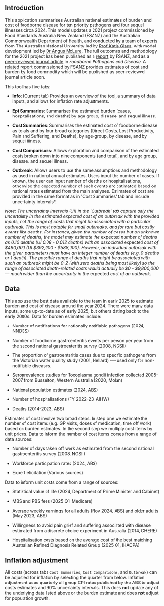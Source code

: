 
## Introduction

This application summarises Australian national estimates of burden and cost of foodborne disease for ten priority pathogens and four sequel illnesses circa 2024. This model updates a 2021 project commissioned by Food Standards Australia New Zealand (FSANZ) and the Australian Commonwealth Department of Health, and conducted by a team of experts from The Australian National University led by [Prof Katie Glass](https://researchers.anu.edu.au/researchers/glass-ka), with model development led by [Dr Angus McLure](https://researchers.anu.edu.au/researchers/mclure-at). The full outcomes and methodology for the 2021 project has been published as a [report](https://www.foodstandards.gov.au/publications/Documents/ANU%20Foodborne%20Disease%20Final%20Report.pdf) by FSANZ, and as a [peer-reviewed journal article](https://doi.org/10.1089/fpd.2023.0015) in *Foodborne Pathogens and Disease*. A [related report](https://www.foodstandards.gov.au/publications/annual-cost-foodborne-illness-australia-food-commodities-and-pathogens) commissioned by FSANZ provides estimates of cost and burden by food commodity which will be published as peer-reviewed journal article soon.

This tool has five tabs:

-   **Info**: (Current tab) Provides an overview of the tool, a summary of data inputs, and allows for inflation rate adjustments.

-   **Epi Summaries**: Summarises the estimated burden (cases, hospitalisations, and deaths) by age group, disease, and sequel illness.

-   **Cost Summaries**: Summarises the estimated cost of foodborne disease as totals and by four broad categories (Direct Costs, Lost Productivity, Pain and Suffering, and Deaths), by age-group, by disease, and by sequel illness.

-   **Cost Comparisons**: Allows exploration and comparison of the estimated costs broken down into nine components (and total), and by age group, disease, and sequel illness.

-   **Outbreak**: Allows users to use the same assumptions and methodology as used in national annual estimates. Users input the number of cases. If known, the user can input number of deaths or hospitalisations, otherwise the expected number of such events are estimated based on national rates estimated from the main analyses. Estimates of cost are provided in the same format as in 'Cost Summaries' tab and include uncertainty intervals*.

*Note: The uncertainty intervals (UI) in the 'Outbreak' tab capture only the uncertainty in the estimated expected cost of an outbreak with the provided inputs, not the range of costs that might be associated with a particular outbreak. This is most notable for small outbreaks, and for rare but costly events like deaths. For instance, given the number of cases but an unknown number of deaths, the model may estimate the* expected *number of deaths as 0.10 deaths (UI 0.08 - 0.012 deaths) with an associated* expected *cost of \$490,000 (UI \$392,000 - \$588,000). However, an individual outbreak with the given parameters must have an integer number of deaths (e.g. 0 deaths or 1 death). The possible range of deaths that might be associated with such an outbreak might be 0-2 (with zero deaths being most likely) so the range of associated death-related costs would actually be \$0 - \$9,800,000 — much wider than the uncertainty in the* expected *cost of an outbreak.*

## Data

This app use the best data available to the team in early 2025 to estimate burden and cost of disease around the year 2024. There were many data inputs, some up-to-date as of early 2025, but others dating back to the early 2000s. Data for burden estimates include: 

-   Number of notifications for nationally notifiable pathogens (2024, NNDSS)

-   Number of foodborne gastroenteritis events per person per year from the second national gastroenteritis survey (2008, NGSII)

-   The proportion of gastroenteritis cases due to specific pathogens from the Victorian water quality study (2001, Hellard) --- used only for non-notifiable diseases.

-   Seroprevalence studies for Toxoplasma gondii infection collected 2005-2007 from Busselton, Western Australia (2020, Molan)

-   National population estimates (2024, ABS)

-   Number of hospitalisations (FY 2022-23, AIHW)

-   Deaths (2014-2023, ABS)


Estimates of cost involve two broad steps. In step one we estimate the number of cost items (e.g. GP visits, doses of medication, time off work) based on burden estimates. In the second step we multiply cost items by unit prices. Data to inform the number of cost items comes from a range of data sources:

-   Number of days taken off work as estimated from the second national gastroenteritis survey (2008, NGSII)

-   Workforce participation rates (2024, ABS)

-   Expert elicitation (Various sources)

Data to inform unit costs come from a range of sources:

-   Statistical value of life (2024, Department of Prime Minister and Cabinet)

-   MBS and PBS fees (2025 Q1, Medicare)

-   Average weekly earnings for all adults (Nov 2024, ABS) and older adults (May 2023, ABS)

-   Willingness to avoid pain grief and suffering associated with disease estimated from a discrete choice experiment in Australia (2014, CHERE)

-   Hospitalisation costs based on the average cost of the best matching Australian Refined Diagnosis Related Group (2025 Q1, IHACPA)


## Inflation adjustment

All costs (across tabs `Cost Summaries`, `Cost Comparisons`, and `Outbreak`) can be adjusted for inflation by selecting the quarter from below. Inflation adjustment uses quarterly all group CPI rates published by the ABS to adjust costs estimates and 90% uncertainty intervals. This does **not** update any of the underlying data listed above or the burden estimate and does **not** adjust for population growth.
